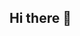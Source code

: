 ## Hi there 👋

<!--
**Adamkhlfawi/Adamkhlfawi** is a ✨ _special_ ✨ repository because its `README.md` (this file) appears on your GitHub profile.

Here are some ideas to get you started:

- 🔭 I’m currently working on ...
- 🌱 I’m currently learning ...
- 👯 I’m looking to collaborate on ...
- 🤔 I’m looking for help with ...
- 💬 Ask me about ...
- 📫 How to reach me: my WhatsApp is +212633727784
- 😄 Pronouns: ...
- ⚡ Fun fact: ...
-->
